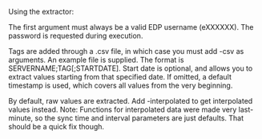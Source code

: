 Using the extractor:

The first argument must always be a valid EDP username (eXXXXXX). The password is requested during execution.

Tags are added through a .csv file, in which case you must add -csv <path to file> as arguments. An example file is supplied.
The format is SERVERNAME;TAG[;STARTDATE]. Start date is optional, and allows you to extract values starting from that specified date.
If omitted, a default timestamp is used, which covers all values from the very beginning.

By default, raw values are extracted. Add -interpolated to get interpolated values instead.
Note: Functions for interpolated data were made very last-minute, so the sync time and interval parameters are just defaults.
That should be a quick fix though.

